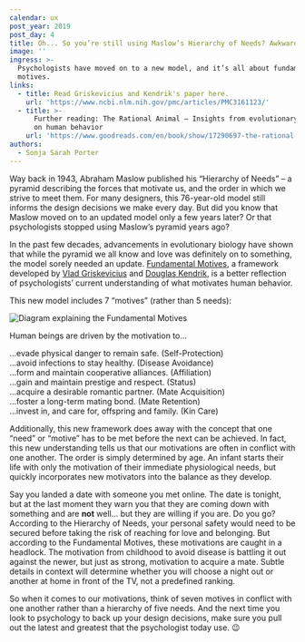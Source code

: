 ```yaml
---
calendar: ux
post_year: 2019
post_day: 4
title: Oh... So you’re still using Maslow’s Hierarchy of Needs? Awkward...
image: ''
ingress: >-
  Psychologists have moved on to a new model, and it’s all about fundamental
  motives.
links:
  - title: Read Griskevicius and Kendrik's paper here.
    url: 'https://www.ncbi.nlm.nih.gov/pmc/articles/PMC3161123/'
  - title: >-
      Further reading: The Rational Animal – Insights from evolutionary biology
      on human behavior
    url: 'https://www.goodreads.com/en/book/show/17290697-the-rational-animal '
authors:
  - Sonja Sarah Porter
---
```

Way back in 1943, Abraham Maslow published his “Hierarchy of Needs” – a pyramid describing the forces that motivate us, and the order in which we strive to meet them. For many designers, this 76-year-old model still informs the design decisions we make every day. But did you know that Maslow moved on to an updated model only a few years later? Or that psychologists stopped using Maslow’s pyramid years ago? 

In the past few decades, advancements in evolutionary biology have shown that while the pyramid we all know and love was definitely on to something, the model sorely needed an update. [Fundamental Motives](https://www.ncbi.nlm.nih.gov/pmc/articles/PMC3161123/), a framework developed by [Vlad Griskevicius](https://carlsonschool.umn.edu/faculty/vlad-griskevicius) and [Douglas Kendrik](https://psychology.asu.edu/content/douglas-kenrick), is a better reflection of psychologists’ current understanding of what motivates human behavior. 

This new model includes 7 “motives” (rather than 5 needs):

![Diagram explaining the Fundamental Motives](/assets/fundamental_bars.png "The Fundamental Motives")

Human beings are driven by the motivation to…

...evade physical danger to remain safe. (Self-Protection)\
...avoid infections to stay healthy. (Disease Avoidance)\
...form and maintain cooperative alliances. (Affiliation)\
...gain and maintain prestige and respect. (Status)\
...acquire a desirable romantic partner. (Mate Acquisition)\
...foster a long-term mating bond. (Mate Retention)\
...invest in, and care for, offspring and family. (Kin Care)

Additionally, this new framework does away with the concept that one “need” or “motive” has to be met before the next can be achieved. In fact, this new understanding tells us that our motivations are often in conflict with one another. The order is simply determined by age. An infant starts their life with only the motivation of their immediate physiological needs, but quickly incorporates new motivators into the balance as they develop.

Say you landed a date with someone you met online. The date is tonight, but at the last moment they warn you that they are coming down with something and are **not** well... but they are willing if you are. Do you go? According to the Hierarchy of Needs, your personal safety would need to be secured before taking the risk of reaching for love and belonging. But according to the Fundamental Motives, these motivations are caught in a headlock. The motivation from childhood to avoid disease is battling it out against the newer, but just as strong, motivation to acquire a mate. Subtle details in context will determine whether you will choose a night out or another at home in front of the TV, not a predefined ranking.

So when it comes to our motivations, think of seven motives in conflict with one another rather than a hierarchy of five needs. And the next time you look to psychology to back up your design decisions, make sure you pull out the latest and greatest that the psychologist today use. 😉
